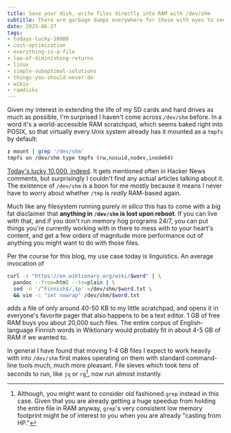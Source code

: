 ```yaml
---
title: Save your disk, write files directly into RAM with /dev/shm
subtitle: There are garbage dumps everywhere for those with eyes to see
date: 2025-06-27
tags: 
- todays-lucky-10000
- cost-optimization
- everything-is-a-file
- law-of-diminishing-returns
- linux
- simple-suboptimal-solutions
- things-you-should-never-do
- wikis
- ramdisks
---
```


Given my interest in extending the life of my SD cards and hard drives 
as much as possible,
I'm surprised I haven't come across `/dev/shm` before. 
In a word
it's a world-accessible RAM scratchpad, which seems baked right into POSIX, 
so that virtually every Unix system already has it mounted as a
`tmpfs` by default:

```bash
❯ mount | grep '/dev/shm'
tmpfs on /dev/shm type tmpfs (rw,nosuid,nodev,inode64)
```

[Today's lucky 10,000, indeed](https://xkcd.com/1053/).
It gets mentioned often in Hacker News comments, but surprisingly I couldn't
find any actual articles talking about it.
The existence of `/dev/shm` is a boon for me mostly because it means I never
have to worry about whether `/tmp` is *really* RAM-based again.

Much like any filesystem running purely *in silico* this has to come with a big
fat disclaimer that **anything in `/dev/shm` is lost upon reboot**. 
If you can
live with that, and if you don't run memory hog programs 24/7, you can put
things you're currently working with in there to mess with to your heart's
content, and get a few orders of magnitude more performance out of anything
you might want to do with those files.

Per the course for this blog, my use case today is linguistics. An average invocation of

```bash
curl -s "https://en.wiktionary.org/wiki/$word" | \
  pandoc --from=html --to=plain | \
  sed -n '/^Finnish$/,$p' >/dev/shm/$word.txt \
  && vim -c "set nowrap" /dev/shm/$word.txt
```

adds a file of only around 40-50 KB to my little scratchpad, and opens it in everyone's
favorite pager that also happens to be a text editor. 1 GB of free RAM buys you about 
20,000 such files. The entire corpus of English-language Finnish words in Wiktionary
would probably fit in about 4-5 GB of RAM if we wanted to.

In general I have found that moving 1-4 GB files I expect to work heavily with into 
`/dev/shm` first makes operating on them with standard command-line tools much, much
more pleasant. File sieves which took tens of seconds to run, like `jq` or `rg`[^1], 
now run almost instantly.

[^1]: Although, you might want to consider old fashioned `grep` instead in this case.
Given that you are already getting a huge speedup from holding the entire file in
RAM anyway, `grep`'s very consistent low memory footprint might be of interest to
you when you are already "casting from HP."
